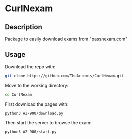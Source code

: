 # CurlNexam

## Description
Package to easily download exams from "passnexam.com"
## Usage
Download the repo with:
```bash
git clone https://github.com/TheArtemis/CurlNexam.git
```
Move to the working directory:
```bash
cd CurlNexam
```
First download the pages with:
```bash
python3 AZ-900/download.py
```
Then start the server to browse the exam:
```bash
python3 AZ-900/start.py
```
